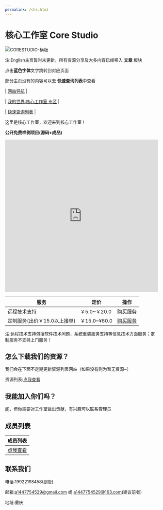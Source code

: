 ```yaml
---
permalink: /chs.html
---
```


# 核心工作室 Core Studio

![CORESTUDIO-横板](https://user-images.githubusercontent.com/102907913/173843892-39ca58a2-8667-4951-8e5d-49f4328c7df4.png)

注:English主页暂时未更新，所有资源分享及大多内容已经移入 **文章** 板块

点击**蓝色字体**文字跳转到对应页面

部分主页没有的内容可以去 **快速查询列表**中查看

| [网站导航](/websitemap) |

| [我的世界:核心工作室 专区](/mc) |

| [快速查询列表](/list) |

这里是核心工作室，欢迎来到核心工作室！

**公开免费样例项目(源码+成品)**
 
<iframe src="https://www.123pan.com/s/dUF9-CDkw3" height="500" frameborder="no" border="0" width="100%"> </iframe>

| **服务** | **定价** | 操作 |
| --------- | -------- | ----- |
| 远程技术支持 | ￥5.0~￥20.0 | [购买服务](/service) |
| 定制服务(出价￥15.0以上接单) | ￥15.0~¥60.0 | [购买服务](/service) |

注:远程技术支持包括软件技术问题，系统重装服务支持等信息技术方面服务；定制服务不支持上门服务！

## 怎么下载我们的资源？
我们会在下面不定期更新资源列表网站（如果没有则为暂无资源~）

资源列表:[点我查看](https://www.123pan.com/s/dUF9-Pskw3)

## 我能加入你们吗？

能，但你需要对工作室做出贡献，有兴趣可以联系管理员

## 成员列表

| 成员列表 |
| ------ |
| [点我查看](/about/members) |

## 联系我们

电话:19922198458(副管)

邮箱:a1447754529@gmail.com  或  a1447754529@163.com(建议前者)

地址:重庆
